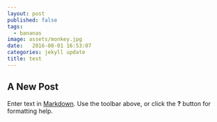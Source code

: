 ```yaml
---
layout: post
published: false
tags:
  - bananas
image: assets/monkey.jpg
date:   2016-08-01 16:53:07
categories: jekyll update
title: test
---
```

## A New Post

Enter text in [Markdown](http://daringfireball.net/projects/markdown/). Use the toolbar above, or click the **?** button for formatting help.

